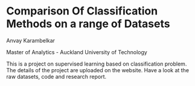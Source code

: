 # Comparison Of Classification Methods on a range of Datasets
Anvay Karambelkar

Master of Analytics - Auckland University of Technology

This is a project on supervised learning based on classification problem. 
The details of the project are uploaded on the website. Have a look at the raw datasets, code and research report.
